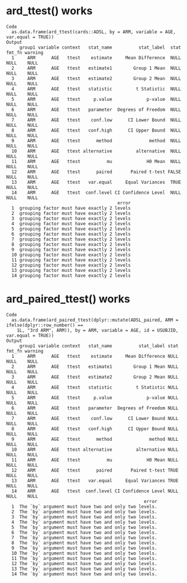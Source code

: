 # ard_ttest() works

    Code
      as.data.frame(ard_ttest(cards::ADSL, by = ARM, variable = AGE, var.equal = TRUE))
    Output
         group1 variable context   stat_name          stat_label  stat fmt_fn warning
      1     ARM      AGE   ttest    estimate     Mean Difference  NULL   NULL    NULL
      2     ARM      AGE   ttest   estimate1        Group 1 Mean  NULL   NULL    NULL
      3     ARM      AGE   ttest   estimate2        Group 2 Mean  NULL   NULL    NULL
      4     ARM      AGE   ttest   statistic         t Statistic  NULL   NULL    NULL
      5     ARM      AGE   ttest     p.value             p-value  NULL   NULL    NULL
      6     ARM      AGE   ttest   parameter  Degrees of Freedom  NULL   NULL    NULL
      7     ARM      AGE   ttest    conf.low      CI Lower Bound  NULL   NULL    NULL
      8     ARM      AGE   ttest   conf.high      CI Upper Bound  NULL   NULL    NULL
      9     ARM      AGE   ttest      method              method  NULL   NULL    NULL
      10    ARM      AGE   ttest alternative         alternative  NULL   NULL    NULL
      11    ARM      AGE   ttest          mu             H0 Mean  NULL   NULL    NULL
      12    ARM      AGE   ttest      paired       Paired t-test FALSE   NULL    NULL
      13    ARM      AGE   ttest   var.equal     Equal Variances  TRUE   NULL    NULL
      14    ARM      AGE   ttest  conf.level CI Confidence Level  NULL   NULL    NULL
                                              error
      1  grouping factor must have exactly 2 levels
      2  grouping factor must have exactly 2 levels
      3  grouping factor must have exactly 2 levels
      4  grouping factor must have exactly 2 levels
      5  grouping factor must have exactly 2 levels
      6  grouping factor must have exactly 2 levels
      7  grouping factor must have exactly 2 levels
      8  grouping factor must have exactly 2 levels
      9  grouping factor must have exactly 2 levels
      10 grouping factor must have exactly 2 levels
      11 grouping factor must have exactly 2 levels
      12 grouping factor must have exactly 2 levels
      13 grouping factor must have exactly 2 levels
      14 grouping factor must have exactly 2 levels

# ard_paired_ttest() works

    Code
      as.data.frame(ard_paired_ttest(dplyr::mutate(ADSL_paired, ARM = ifelse(dplyr::row_number() ==
        1L, "3rd ARM", ARM)), by = ARM, variable = AGE, id = USUBJID, var.equal = TRUE))
    Output
         group1 variable context   stat_name          stat_label stat fmt_fn warning
      1     ARM      AGE   ttest    estimate     Mean Difference NULL   NULL    NULL
      2     ARM      AGE   ttest   estimate1        Group 1 Mean NULL   NULL    NULL
      3     ARM      AGE   ttest   estimate2        Group 2 Mean NULL   NULL    NULL
      4     ARM      AGE   ttest   statistic         t Statistic NULL   NULL    NULL
      5     ARM      AGE   ttest     p.value             p-value NULL   NULL    NULL
      6     ARM      AGE   ttest   parameter  Degrees of Freedom NULL   NULL    NULL
      7     ARM      AGE   ttest    conf.low      CI Lower Bound NULL   NULL    NULL
      8     ARM      AGE   ttest   conf.high      CI Upper Bound NULL   NULL    NULL
      9     ARM      AGE   ttest      method              method NULL   NULL    NULL
      10    ARM      AGE   ttest alternative         alternative NULL   NULL    NULL
      11    ARM      AGE   ttest          mu             H0 Mean NULL   NULL    NULL
      12    ARM      AGE   ttest      paired       Paired t-test TRUE   NULL    NULL
      13    ARM      AGE   ttest   var.equal     Equal Variances TRUE   NULL    NULL
      14    ARM      AGE   ttest  conf.level CI Confidence Level NULL   NULL    NULL
                                                        error
      1  The `by` argument must have two and only two levels.
      2  The `by` argument must have two and only two levels.
      3  The `by` argument must have two and only two levels.
      4  The `by` argument must have two and only two levels.
      5  The `by` argument must have two and only two levels.
      6  The `by` argument must have two and only two levels.
      7  The `by` argument must have two and only two levels.
      8  The `by` argument must have two and only two levels.
      9  The `by` argument must have two and only two levels.
      10 The `by` argument must have two and only two levels.
      11 The `by` argument must have two and only two levels.
      12 The `by` argument must have two and only two levels.
      13 The `by` argument must have two and only two levels.
      14 The `by` argument must have two and only two levels.

